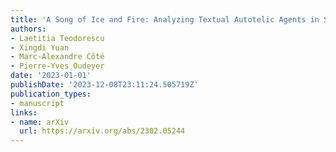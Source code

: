 ```yaml
---
title: 'A Song of Ice and Fire: Analyzing Textual Autotelic Agents in ScienceWorld'
authors:
- Laetitia Teodorescu
- Xingdi Yuan
- Marc-Alexandre Côté
- Pierre-Yves Oudeyer
date: '2023-01-01'
publishDate: '2023-12-08T23:11:24.505719Z'
publication_types:
- manuscript
links:
- name: arXiv
  url: https://arxiv.org/abs/2302.05244
---
```

